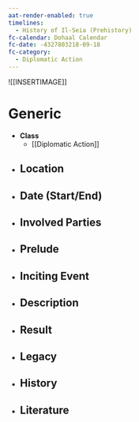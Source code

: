 ```yaml
---
aat-render-enabled: true
timelines:
  - History of Il-Seia (Prehistory)
fc-calendar: Dohaal Calendar
fc-date: -4327803218-09-18
fc-category:
  - Diplomatic Action
---
```


![[INSERTIMAGE]]

# Generic
- **Class**
	- [[Diplomatic Action]]
- **Location**
	- 
- **Date (Start/End)**
	- 
- **Involved Parties**
	- 
- **Prelude**
	- 
- **Inciting Event**
	- 
- **Description**
	- 
- **Result**
	- 
- **Legacy**
	- 
- **History**
	- 
- **Literature**
	- 